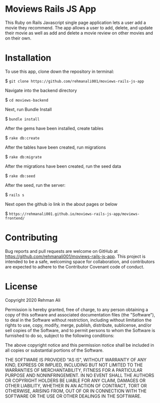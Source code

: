 # Moviews Rails JS App

This Ruby on Rails Javascript single page application lets a user add a movie they recommend. The app allows a user to add, delete, and update their movie as well as add and delete a movie review on other movies and on their own.

# Installation

To use this app, clone down the repository in terminal:

$ `git clone https://github.com/rehmanali001/moviews-rails-js-app`

Navigate into the backend directory

$ `cd moviews-backend` 

Next, run Bundle Install

$ `bundle install`

After the gems have been installed, create tables

$ `rake db:create`

After the tables have been created, run migrations

$ `rake db:migrate`

After the migrations have been created, run the seed data

$ `rake db:seed`

After the seed, run the server:

$ `rails s`

Next open the github io link in the about pages or below 

$ `https://rehmanali001.github.io/moviews-rails-js-app/moviews-frontend/`

# Contributing

Bug reports and pull requests are welcome on GitHub at https://github.com/rehmanali001/moviews-rails-js-app. This project is intended to be a safe, welcoming space for collaboration, and contributors are expected to adhere to the Contributor Covenant code of conduct.

# License

Copyright 2020 Rehman Ali

Permission is hereby granted, free of charge, to any person obtaining a copy of this software and associated documentation files (the "Software"), to deal in the Software without restriction, including without limitation the rights to use, copy, modify, merge, publish, distribute, sublicense, and/or sell copies of the Software, and to permit persons to whom the Software is furnished to do so, subject to the following conditions:

The above copyright notice and this permission notice shall be included in all copies or substantial portions of the Software.

THE SOFTWARE IS PROVIDED "AS IS", WITHOUT WARRANTY OF ANY KIND, EXPRESS OR IMPLIED, INCLUDING BUT NOT LIMITED TO THE WARRANTIES OF MERCHANTABILITY, FITNESS FOR A PARTICULAR PURPOSE AND NONINFRINGEMENT. IN NO EVENT SHALL THE AUTHORS OR COPYRIGHT HOLDERS BE LIABLE FOR ANY CLAIM, DAMAGES OR OTHER LIABILITY, WHETHER IN AN ACTION OF CONTRACT, TORT OR OTHERWISE, ARISING FROM, OUT OF OR IN CONNECTION WITH THE SOFTWARE OR THE USE OR OTHER DEALINGS IN THE SOFTWARE.